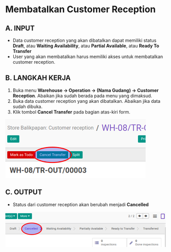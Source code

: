 # Membatalkan Customer Reception

## A. INPUT

* Data customer reception yang akan dibatalkan dapat memiliki status **Draft**, atau **Waiting Availability**, atau **Partial Available**, atau **Ready To Transfer**
* User yang akan membatalkan harus memiliki akses untuk membatalkan customer reception.

## B. LANGKAH KERJA

1. Buka menu **Warehouse -> Operation -> (Nama Gudang) -> Customer Reception**. Abaikan jika sudah berada
pada menu yang dimaksud.
2. Buka data customer reception yang akan dibatalkan. Abaikan jika data sudah dibuka.
3. Klik tombol **Cancel Transfer** pada bagian atas-kiri form.

![](../../img/customer-reception/tombol-cancel.png)

## C. OUTPUT

* Status dari customer reception akan berubah menjadi **Cancelled**

![](../../img/customer-reception/status-cancel.png)
